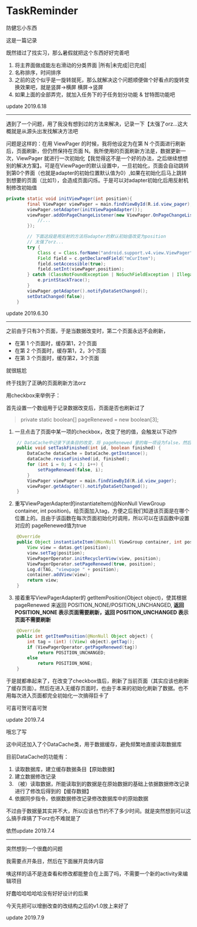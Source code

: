# TaskReminder
防健忘小东西

这是一篇记录

既然错过了找实习，那么暑假就把这个东西好好完善吧
1. 将主界面做成能左右滑动的分类界面   |所有|未完成|已完成|
2. 名称排序，时间排序
3. 之前的这个似乎是一旋转就死，那么就解决这个问题顺便做个好看点的旋转变换效果吧，就是竖屏->横屏  横屏->竖屏
4. 如果上面的全部弄完，就加入任务下的子任务划分功能 & 甘特图功能吧

update 2019.6.18

---

遇到了一个问题，用了我没有想到过的方法来解决，记录一下【太强了orz...这大概就是从源头出发找解决方法吧

问题是这样的：在用 ViewPager 的时候，我将他设定为在第 N 个页面进行刷新后，页面刷新，但仍然保持在页面 N。我所使用的页面刷新方法是，数据更新一次，ViewPager 就进行一次初始化【我觉得这不是一个好的办法，之后继续想想别的解决方案】。可是在ViewPager的默认设置中，一旦初始化，页面会自动跳转到第0个界面（也就是adapter的初始位置默认值为0）,如果在初始化后马上跳转到想要的页面（比如1），会造成页面闪烁。于是可以对adapter初始化后用反射机制修改初始值
```java
private static void initViewPager(int position){
        final ViewPager viewPager = main.findViewById(R.id.view_pager);
        viewPager.setAdapter(initViewPageAdapter());
        viewPager.addOnPageChangeListener(new ViewPager.OnPageChangeListener() {
            //...
        });

        // 下面这段是用反射的方法将adapter的默认初始值改变为position
        // 太强了orz...
        try {
            Class c = Class.forName("android.support.v4.view.ViewPager");
            Field field = c.getDeclaredField("mCurItem");
            field.setAccessible(true);
            field.setInt(viewPager,position);
        } catch (ClassNotFoundException | NoSuchFieldException | IllegalAccessException e) {
            e.printStackTrace();
        }
        viewPager.getAdapter().notifyDataSetChanged();
        setDataChanged(false);
    }
```

update 2019.6.30

---

之前由于只有3个页面，于是当数据改变时，第二个页面永远不会刷新，
* 在第 1 个页面时，缓存第1，2个页面
* 在第 2 个页面时，缓存第1，2，3个页面
* 在第 3 个页面时，缓存第2，3个页面

就很尴尬

终于找到了正确的页面刷新方法orz

用checkbox来举例子：

首先设置一个数组用于记录数据改变后，页面是否也刷新过了
> private static boolean[] pageRenewed = new boolean[3];

1. 一旦点击了页面中某一项的checkbox，改变了他的值，会触发以下动作
```java
    // DataCache中记录下该条目的改变，将 pageRenewed 里的每一项设为false，然后开始刷新页面
    public void setTaskFinished(int id, boolean finished) {
        DataCache dataCache = DataCache.getInstance();
        dataCache.reviseFinished(id, finished);
        for (int i = 0; i < 3; i++) {
            setPageRenewed(false, i);
        }
        ViewPager viewPager = main.findViewById(R.id.view_pager);
        viewPager.getAdapter().notifyDataSetChanged();
    }
```
2. 重写ViewPagerAdapter的instantiateItem(@NonNull ViewGroup container, int position)。给页面加入tag，方便之后我们知道该页面是在哪个位置上的。且由于该函数在每次页面初始化时调用，所以可以在该函数中设置对应的 pageRenewed值为true
```java
    @Override
    public Object instantiateItem(@NonNull ViewGroup container, int position) {
        View view = datas.get(position);
        view.setTag(position);
        ViewPagerOperator.initRecyclerView(view, position);
        ViewPagerOperator.setPageRenewed(true, position);
        Log.d(TAG, "viewpage " + position);
        container.addView(view);
        return view;
    }
```
3. 接着重写ViewPagerAdapter的 getItemPosition(Object object)，使其根据 pageRenewed 来返回 POSITION_NONE/POSITION_UNCHANGED, **返回 POSITION_NONE 表示页面需要刷新，返回 POSITION_UNCHANGED 表示页面不需要刷新**
```java
    @Override
    public int getItemPosition(@NonNull Object object) {
        int tag = (int) ((View) object).getTag();
        if (ViewPagerOperator.getPageRenewed(tag))
            return POSITION_UNCHANGED;
        else
            return POSITION_NONE;
    }
```

于是就都串起来了，在改变了checkbox值后，刷新了当前页面（其实应该也刷新了缓存页面）。然后在进入无缓存页面时，也由于本来的初始化刷新了数据。也不用每次进入页面都完全初始化一次搞得巨卡了

可喜可贺可喜可贺

update 2019.7.4

哦忘了写

这中间还加入了个DataCache类，用于数据缓存，避免频繁地直接读取数据库

目前DataCache的功能有：
1. 读取数据库，建立缓存数据条目【原始数据】
2. 建立数据修改记录 
3. （被）读取数据，所能读取到的数据是在原始数据的基础上依据数据修改记录进行了修改后得到的【缓存数据】
4. 依据同步指令，依据数据修改记录修改数据库中的原始数据

不过由于数据量其实并不大，所以应该也节约不了多少时间。就是突然想到可以这么搞手痒搞了下orz也不难就是了

依然update 2019.7.4

---

突然想到一个很蠢的问题

我需要点开条目，然后在下面展开具体内容

咦这样的话不是连查看和修改都能整合在上面了吗，不需要一个新的activity来编辑项目

好蠢哈哈哈哈哈没有好好设计的后果

今天先把可以增删改查的改结构之后的v1.0放上来好了

update 2019.7.9
